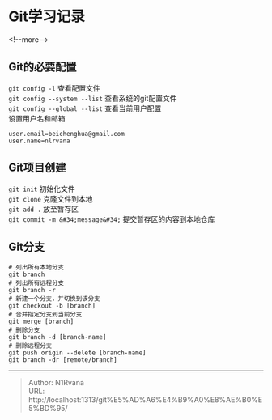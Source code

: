# Git学习记录

  
  
&lt;!--more--&gt;  
## Git的必要配置  
`git config -l` 查看配置文件  
`git config --system --list` 查看系统的git配置文件  
`git config --global --list` 查看当前用户配置  
设置用户名和邮箱  
```git  
user.email=beichenghua@gmail.com  
user.name=nlrvana  
```  
## Git项目创建  
`git init` 初始化文件   
`git clone` 克隆文件到本地  
`git add .` 放至暂存区  
`git commit -m &#34;message&#34;` 提交暂存区的内容到本地仓库  
## Git分支  
```git  
# 列出所有本地分支  
git branch  
# 列出所有远程分支  
git branch -r   
# 新建一个分支，并切换到该分支  
git checkout -b [branch]  
# 合并指定分支到当前分支  
git merge [branch]  
# 删除分支  
git branch -d [branch-name]  
# 删除远程分支  
git push origin --delete [branch-name]  
git branch -dr [remote/branch]  
```  

---

> Author: N1Rvana  
> URL: http://localhost:1313/git%E5%AD%A6%E4%B9%A0%E8%AE%B0%E5%BD%95/  

